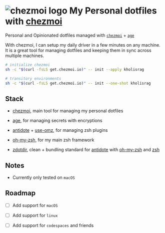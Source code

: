 # ![chezmoi logo](https://github.com/twpayne/chezmoi/blob/master/assets/images/logo-144px.svg) My Personal dotfiles with [chezmoi](https://www.chezmoi.io/)

Personal and Opinionated dotfiles managed with [`chezmoi`](https://www.chezmoi.io/) + [`age`](https://github.com/FiloSottile/age)

With chezmoi, I can setup my daily driver in a few minutes on any machine.
It is a great tool for managing dotfiles and keeping them in sync across multiple machines.

```bash
# initialize chezmoi
sh -c "$(curl -fsLS get.chezmoi.io)" -- init --apply kholisrag

# transitory environments
sh -c "$(curl -fsLS get.chezmoi.io)" -- init --one-shot kholisrag

```

## Stack

- [chezmoi](https://www.chezmoi.io/), main tool for managing my personal dotfiles

- [age](https://github.com/FiloSottile/age), for managing secrets with encryptions

- [antidote](https://antidote.sh/) + [use-omz](https://github.com/getantidote/use-omz), for managing zsh plugins

- [oh-my-zsh](https://ohmyz.sh/), for my main zsh framework

- [zdotdir](https://github.com/getantidote/zdotdir/), clean + bundling standard for [antidote](https://antidote.sh/) with [oh-my-zsh](https://ohmyz.sh/) and [zsh](https://www.zsh.org/)

## Notes

- Currently only tested on `macOS`

## Roadmap

- [ ] Add support for `macOS`

- [ ] Add support for `linux`

- [ ] Add support for `codespaces` and friends
